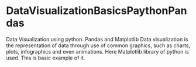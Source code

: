 # DataVisualizationBasicsPaythonPandas
 Data Visualization using python. Pandas and Matplotlib 
 Data visualization is the representation of data through use of common graphics, such as charts, plots, infographics and even animations.
 Here Matplotlib library of python is used.
 This is basic example of it.
